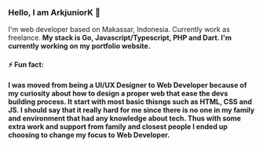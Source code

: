 ### Hello, I am ArkjuniorK 👋

I'm web developer based on Makassar, Indonesia. Currently work as freelance.<b/>
My stack is Go, Javascript/Typescript, PHP and Dart.<b/>
I'm currently working on my portfolio website.


#### ⚡ Fun fact:
I was moved from being a UI/UX Designer to Web Developer because of my curiosity about how to design a proper web that ease the devs building process.
It start with most basic thisngs such as HTML, CSS and JS. I should say that it really hard for me since there is no one in my family and environment that had any knowledge about tech.
Thus with some extra work and support from family and closest people I ended up choosing to change my focus to Web Developer.


<!--
**ArkjuniorK/ArkjuniorK** is a ✨ _special_ ✨ repository because its `README.md` (this file) appears on your GitHub profile.

Here are some ideas to get you started:

- 🔭 I’m currently working on ...
- 🌱 I’m currently learning ...
- 👯 I’m looking to collaborate on ...
- 🤔 I’m looking for help with ...
- 💬 Ask me about ...
- 📫 How to reach me: ...
- 😄 Pronouns: ...
- ⚡ Fun fact: ...
-->
